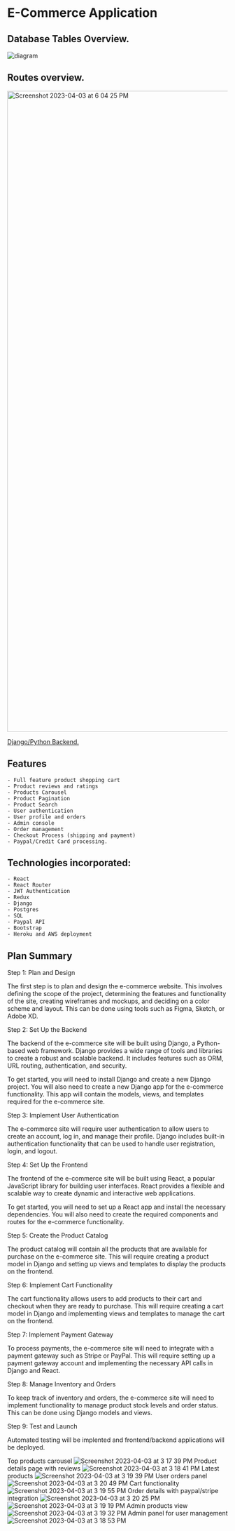 # E-Commerce Application 

## Database Tables Overview.

![diagram](https://user-images.githubusercontent.com/114438461/229670075-5b5ebcc7-39cc-47d2-bcd6-eee28befd28b.png)


## Routes overview.

<img width="1461" alt="Screenshot 2023-04-03 at 6 04 25 PM" src="https://user-images.githubusercontent.com/114438461/229645690-fd1da1b4-4800-44e4-8b19-878aaf084418.png">

[Django/Python Backend.](https://github.com/nprasad2077/ecommerce-backend)

## Features
    - Full feature product shopping cart
    - Product reviews and ratings
    - Products Carousel
    - Product Pagination
    - Product Search
    - User authentication
    - User profile and orders
    - Admin console
    - Order management
    - Checkout Process (shipping and payment)
    - Paypal/Credit Card processing.

## Technologies incorporated:
    - React
    - React Router
    - JWT Authentication
    - Redux
    - Django
    - Postgres
    - SQL
    - Paypal API
    - Bootstrap
    - Heroku and AWS deployment

## Plan Summary

Step 1: Plan and Design

The first step is to plan and design the e-commerce website. This involves defining the scope of the project, determining the features and functionality of the site, creating wireframes and mockups, and deciding on a color scheme and layout. This can be done using tools such as Figma, Sketch, or Adobe XD.

Step 2: Set Up the Backend

The backend of the e-commerce site will be built using Django, a Python-based web framework. Django provides a wide range of tools and libraries to create a robust and scalable backend. It includes features such as ORM, URL routing, authentication, and security.

To get started, you will need to install Django and create a new Django project. You will also need to create a new Django app for the e-commerce functionality. This app will contain the models, views, and templates required for the e-commerce site.

Step 3: Implement User Authentication

The e-commerce site will require user authentication to allow users to create an account, log in, and manage their profile. Django includes built-in authentication functionality that can be used to handle user registration, login, and logout.

Step 4: Set Up the Frontend

The frontend of the e-commerce site will be built using React, a popular JavaScript library for building user interfaces. React provides a flexible and scalable way to create dynamic and interactive web applications.

To get started, you will need to set up a React app and install the necessary dependencies. You will also need to create the required components and routes for the e-commerce functionality.

Step 5: Create the Product Catalog

The product catalog will contain all the products that are available for purchase on the e-commerce site. This will require creating a product model in Django and setting up views and templates to display the products on the frontend.

Step 6: Implement Cart Functionality

The cart functionality allows users to add products to their cart and checkout when they are ready to purchase. This will require creating a cart model in Django and implementing views and templates to manage the cart on the frontend.

Step 7: Implement Payment Gateway

To process payments, the e-commerce site will need to integrate with a payment gateway such as Stripe or PayPal. This will require setting up a payment gateway account and implementing the necessary API calls in Django and React.

Step 8: Manage Inventory and Orders

To keep track of inventory and orders, the e-commerce site will need to implement functionality to manage product stock levels and order status. This can be done using Django models and views.

Step 9: Test and Launch

Automated testing will be implented and frontend/backend applications will be deployed.

Top products carousel ![Screenshot 2023-04-03 at 3 17 39 PM](https://user-images.githubusercontent.com/114438461/229618898-98bf3618-b7c1-40b5-b9c3-102c8a549c37.png)
Product details page with reviews ![Screenshot 2023-04-03 at 3 18 41 PM](https://user-images.githubusercontent.com/114438461/229619165-cbecc133-5b68-4ccb-bbe5-74613fa0121a.png)
Latest products ![Screenshot 2023-04-03 at 3 19 39 PM](https://user-images.githubusercontent.com/114438461/229619873-53bcda52-8892-4886-88d6-104fe4ea3085.png)
User orders panel![Screenshot 2023-04-03 at 3 20 49 PM](https://user-images.githubusercontent.com/114438461/229619993-44c15cca-66a8-4d7f-9d87-838ec00d5717.png)
Cart functionality ![Screenshot 2023-04-03 at 3 19 55 PM](https://user-images.githubusercontent.com/114438461/229620176-63d67813-ca06-4b95-bd1d-f35e08505676.png)
Order details with paypal/stripe integration ![Screenshot 2023-04-03 at 3 20 25 PM](https://user-images.githubusercontent.com/114438461/229620342-358f4630-3212-4ff9-815d-9b7beb0af310.png)![Screenshot 2023-04-03 at 3 19 19 PM](https://user-images.githubusercontent.com/114438461/229620962-8fc50e12-f9d4-406e-b44a-05c278b587dd.png)
Admin products view ![Screenshot 2023-04-03 at 3 19 32 PM](https://user-images.githubusercontent.com/114438461/229620897-a4053f17-4340-4d45-89df-7f7b2199f118.png)
Admin panel for user management ![Screenshot 2023-04-03 at 3 18 53 PM](https://user-images.githubusercontent.com/114438461/229621015-c26e0f82-975a-41d7-9486-a086d85b54ff.png)
